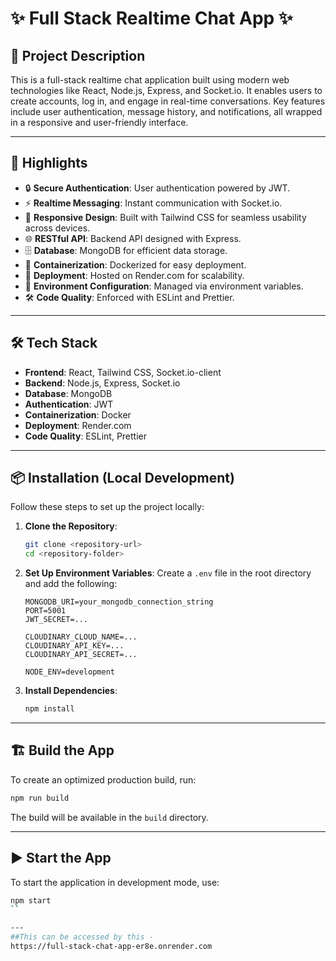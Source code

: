 # ✨ Full Stack Realtime Chat App ✨

## 📖 Project Description

This is a full-stack realtime chat application built using modern web technologies like React, Node.js, Express, and Socket.io. It enables users to create accounts, log in, and engage in real-time conversations. Key features include user authentication, message history, and notifications, all wrapped in a responsive and user-friendly interface.

---

## 🚀 Highlights

- 🔒 **Secure Authentication**: User authentication powered by JWT.
- ⚡ **Realtime Messaging**: Instant communication with Socket.io.
- 📱 **Responsive Design**: Built with Tailwind CSS for seamless usability across devices.
- 🌐 **RESTful API**: Backend API designed with Express.
- 🗄️ **Database**: MongoDB for efficient data storage.
- 🐳 **Containerization**: Dockerized for easy deployment.
- 🚀 **Deployment**: Hosted on Render.com for scalability.
- 🔧 **Environment Configuration**: Managed via environment variables.
- 🛠️ **Code Quality**: Enforced with ESLint and Prettier.

---

## 🛠️ Tech Stack

- **Frontend**: React, Tailwind CSS, Socket.io-client
- **Backend**: Node.js, Express, Socket.io
- **Database**: MongoDB
- **Authentication**: JWT
- **Containerization**: Docker
- **Deployment**: Render.com
- **Code Quality**: ESLint, Prettier

---

## 📦 Installation (Local Development)

Follow these steps to set up the project locally:

1. **Clone the Repository**:

   ```bash
   git clone <repository-url>
   cd <repository-folder>
   ```

2. **Set Up Environment Variables**: Create a `.env` file in the root directory and add the following:

   ```env
   MONGODB_URI=your_mongodb_connection_string
   PORT=5001
   JWT_SECRET=...

   CLOUDINARY_CLOUD_NAME=...
   CLOUDINARY_API_KEY=...
   CLOUDINARY_API_SECRET=...

   NODE_ENV=development
   ```

3. **Install Dependencies**:
   ```bash
   npm install
   ```

---

## 🏗️ Build the App

To create an optimized production build, run:

```bash
npm run build
```

The build will be available in the `build` directory.

---

## ▶️ Start the App

To start the application in development mode, use:

```bash
npm start
``

--- 
##This can be accessed by this -
https://full-stack-chat-app-er8e.onrender.com